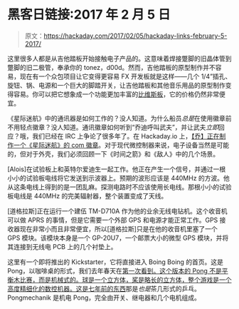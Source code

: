 # 黑客日链接:2017 年 2 月 5 日

> 原文：<https://hackaday.com/2017/02/05/hackaday-links-february-5-2017/>

这里很多人都是从吉他踏板开始接触电子产品的。这意味着焊接蹩脚的旧晶体管到蹩脚的旧二极管，奉承你的 tonez，d00d。然而，吉他踏板的原型制作并不容易，现在有一个众包项目让它变得更容易 FX 开发板就是这样——几个 1/4”插孔、旋钮、锅、电源和一个巨大的脚踏开关，让吉他踏板和其他音乐用品的原型制作变得容易。你可以把它想象成一个功能更加丰富的[比维斯板](http://hackaday.com/2008/06/18/make-your-own-guitar-pedal-with-beavis-board/)，它的价格仍然非常便宜。

《星际迷航》中的通讯器是如何工作的？没人知道。为什么船员*总是*在使用徽章前不用轻点徽章？没人知道。通讯徽章如何听到“乔迪呼叫武夫”，并让武夫*立即*回应？哦，我们已经在 IRC 上争论了很多年了。在 Hackaday.io 上，[【乔】正在制作一个《星际迷航》的 com 徽章](https://hackaday.io/project/19700-star-trek-communicator-badge)。对于现代微控制器来说，电子设备当然是可能的，但对于外壳，我们必须回顾一下《时间之箭》和《敌人》中的几个场景。

[Alois]在试验板上和英特尔爱迪生一起工作。他正在产生一个信号，并通过一根小小的试验板电线将它发送到示波器上。预期的波形应该是 440MHz 的方波。他从这条电线上得到的是一团乱麻。探测电路时不应该使用长电线。那根小小的试验板电线是 440MHz 的完美辐射器，整个装置变成了天线。

[道格拉斯]正在运行一个建伍 TM-D710A 作为他的业余无线电钻机。这个收音机可以做 APRS 的事情，但是它需要一个外部 GPS 和电源才能正常工作。GPS 接收器现在非常小而且非常便宜，所以[道格拉斯]只是在他的收音机里塞了一个 GPS 模块。该模块本身是一个 GP-20U7，一个邮票大小的微型 GPS 模块，并将其连接到无线电 PCB 上的几个衬垫上。

这里有一个即将推出的 Kickstarter，它将直接进入 Boing Boing 的首页。这是 Pong，以咖啡桌的形式，我们去年春天在[第一次看到。这个版本的 Pong 不是平衡木比赛，而是机械式的。球是一个立方体，桨是略长的立方体，整个游戏是一个高度精细化的数控机器。](http://hackaday.com/2016/05/28/pong-in-real-life-mechanical-pong/)[这是七年前的东西](https://vimeo.com/7548051)那是*也是*茶几形式的乒乓。Pongmechanik 是机电 Pong，完全由开关、继电器和几个电机组成。